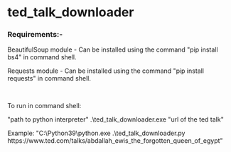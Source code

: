 # ted_talk_downloader
<h3>Requirements:-</h3>
<p>BeautifulSoup module - Can be installed using the command "pip install bs4" in command shell.</p>
<p>Requests module - Can be installed using the command "pip install requests" in command shell.</p>
<br>
<p>To run in command shell:<p>
<p>"path to python interpreter" .\ted_talk_downloader.exe "url of the ted talk"</p>
<p>Example: "C:\Python39\python.exe .\ted_talk_downloader.py https://www.ted.com/talks/abdallah_ewis_the_forgotten_queen_of_egypt" </p>
